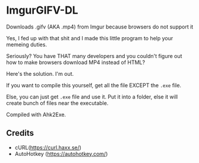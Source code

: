 # ImgurGIFV-DL
Downloads .gifv (AKA .mp4) from Imgur because browsers do not support it

Yes, I fed up with that shit and I made this little program to help your memeing duties.

Seriously? You have THAT many developers and you couldn't figure out how to make browsers download MP4 instead of HTML?

Here's the solution. I'm out.

If you want to compile this yourself, get all the file EXCEPT the `.exe` file.

Else, you can just get `.exe` file and use it. Put it into a folder, else it will create bunch of files near the executable.

Compiled with Ahk2Exe.


## Credits

- cURL(https://curl.haxx.se/)
- AutoHotkey (https://autohotkey.com/)
